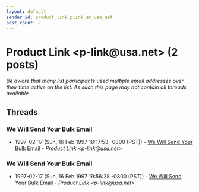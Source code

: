 ```yaml
---
layout: default
sender_id: product_link_plink_at_usa_net_
post_count: 2
---
```


# Product Link <p-link<span>@</span>usa.net> (2 posts)

_Be aware that many list participants used multiple email addresses over their time active on the list. As such this page may not contain all threads available._

## Threads

### We Will Send Your Bulk Email
+ 1997-02-17 (Sun, 16 Feb 1997 18:17:53 -0800 (PST)) - [We Will Send Your Bulk Email](/archive/1997/02/438b8ad6809f67da85eb5e5b21d4919b825d6274e4d706243201d2e038608074) - _Product Link \<p-link@usa.net\>_

### We Will Send Your Bulk Email
+ 1997-02-17 (Sun, 16 Feb 1997 19:56:28 -0800 (PST)) - [We Will Send Your Bulk Email](/archive/1997/02/c5cc44205a7723b85e14a4f9954515f3bd5300c44147223b4a4bd4c8f7a94dd8) - _Product Link \<p-link@usa.net\>_

